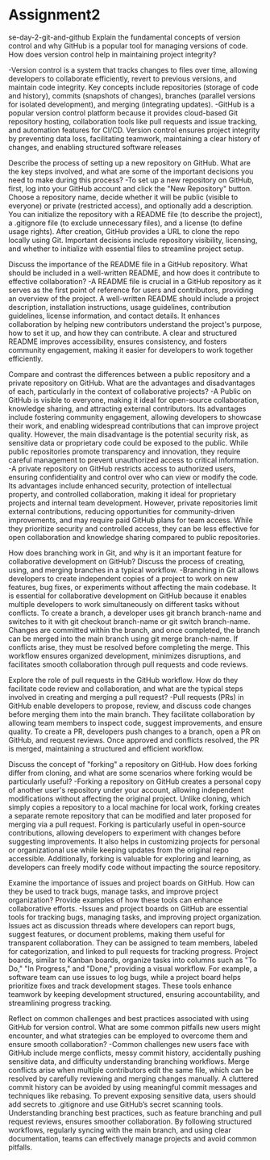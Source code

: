 # Assignment2
se-day-2-git-and-github
Explain the fundamental concepts of version control and why GitHub is a popular tool for managing versions of code. How does version control help in maintaining project integrity?

-Version control is a system that tracks changes to files over time, allowing developers to collaborate efficiently, revert to previous versions, and maintain code integrity. Key concepts include repositories (storage of code and history), commits (snapshots of changes), branches (parallel versions for isolated development), and merging (integrating updates). 
-GitHub is a popular version control platform because it provides cloud-based Git repository hosting, collaboration tools like pull requests and issue tracking, and automation features for CI/CD. Version control ensures project integrity by preventing data loss, facilitating teamwork, maintaining a clear history of changes, and enabling structured software releases


Describe the process of setting up a new repository on GitHub. What are the key steps involved, and what are some of the important decisions you need to make during this process?
-To set up a new repository on GitHub, first, log into your GitHub account and click the "New Repository" button. Choose a repository name, decide whether it will be public (visible to everyone) or private (restricted access), and optionally add a description. You can initialize the repository with a README file (to describe the project), a .gitignore file (to exclude unnecessary files), and a license (to define usage rights). After creation, GitHub provides a URL to clone the repo locally using Git. Important decisions include repository visibility, licensing, and whether to initialize with essential files to streamline project setup.


Discuss the importance of the README file in a GitHub repository. What should be included in a well-written README, and how does it contribute to effective collaboration?
-A README file is crucial in a GitHub repository as it serves as the first point of reference for users and contributors, providing an overview of the project. A well-written README should include a project description, installation instructions, usage guidelines, contribution guidelines, license information, and contact details. It enhances collaboration by helping new contributors understand the project's purpose, how to set it up, and how they can contribute. A clear and structured README improves accessibility, ensures consistency, and fosters community engagement, making it easier for developers to work together efficiently.


Compare and contrast the differences between a public repository and a private repository on GitHub. What are the advantages and disadvantages of each, particularly in the context of collaborative projects?
-A Public on GitHub is visible to everyone, making it ideal for open-source collaboration, knowledge sharing, and attracting external contributors. Its advantages include fostering community engagement, allowing developers to showcase their work, and enabling widespread contributions that can improve project quality. However, the main disadvantage is the potential security risk, as sensitive data or proprietary code could be exposed to the public. While public repositories promote transparency and innovation, they require careful management to prevent unauthorized access to critical information.
-A private repository on GitHub restricts access to authorized users, ensuring confidentiality and control over who can view or modify the code. Its advantages include enhanced security, protection of intellectual property, and controlled collaboration, making it ideal for proprietary projects and internal team development. However, private repositories limit external contributions, reducing opportunities for community-driven improvements, and may require paid GitHub plans for team access. While they prioritize security and controlled access, they can be less effective for open collaboration and knowledge sharing compared to public repositories.



How does branching work in Git, and why is it an important feature for collaborative development on GitHub? Discuss the process of creating, using, and merging branches in a typical workflow.
-Branching in Git allows developers to create independent copies of a project to work on new features, bug fixes, or experiments without affecting the main codebase. It is essential for collaborative development on GitHub because it enables multiple developers to work simultaneously on different tasks without conflicts. To create a branch, a developer uses git branch branch-name and switches to it with git checkout branch-name or git switch branch-name. Changes are committed within the branch, and once completed, the branch can be merged into the main branch using git merge branch-name. If conflicts arise, they must be resolved before completing the merge. This workflow ensures organized development, minimizes disruptions, and facilitates smooth collaboration through pull requests and code reviews.

Explore the role of pull requests in the GitHub workflow. How do they facilitate code review and collaboration, and what are the typical steps involved in creating and merging a pull request?
-Pull requests (PRs) in GitHub enable developers to propose, review, and discuss code changes before merging them into the main branch. They facilitate collaboration by allowing team members to inspect code, suggest improvements, and ensure quality. To create a PR, developers push changes to a branch, open a PR on GitHub, and request reviews. Once approved and conflicts resolved, the PR is merged, maintaining a structured and efficient workflow.

Discuss the concept of "forking" a repository on GitHub. How does forking differ from cloning, and what are some scenarios where forking would be particularly useful?
-Forking a repository on GitHub creates a personal copy of another user's repository under your account, allowing independent modifications without affecting the original project. Unlike cloning, which simply copies a repository to a local machine for local work, forking creates a separate remote repository that can be modified and later proposed for merging via a pull request. Forking is particularly useful in open-source contributions, allowing developers to experiment with changes before suggesting improvements. It also helps in customizing projects for personal or organizational use while keeping updates from the original repo accessible. Additionally, forking is valuable for exploring and learning, as developers can freely modify code without impacting the source repository.


Examine the importance of issues and project boards on GitHub. How can they be used to track bugs, manage tasks, and improve project organization? Provide examples of how these tools can enhance collaborative efforts.
-Issues and project boards on GitHub are essential tools for tracking bugs, managing tasks, and improving project organization. Issues act as discussion threads where developers can report bugs, suggest features, or document problems, making them useful for transparent collaboration. They can be assigned to team members, labeled for categorization, and linked to pull requests for tracking progress. Project boards, similar to Kanban boards, organize tasks into columns such as "To Do," "In Progress," and "Done," providing a visual workflow. For example, a software team can use issues to log bugs, while a project board helps prioritize fixes and track development stages. These tools enhance teamwork by keeping development structured, ensuring accountability, and streamlining progress tracking.


Reflect on common challenges and best practices associated with using GitHub for version control. What are some common pitfalls new users might encounter, and what strategies can be employed to overcome them and ensure smooth collaboration?
-Common challenges new users face with GitHub include merge conflicts, messy commit history, accidentally pushing sensitive data, and difficulty understanding branching workflows. Merge conflicts arise when multiple contributors edit the same file, which can be resolved by carefully reviewing and merging changes manually. A cluttered commit history can be avoided by using meaningful commit messages and techniques like rebasing. To prevent exposing sensitive data, users should add secrets to .gitignore and use GitHub’s secret scanning tools. Understanding branching best practices, such as feature branching and pull request reviews, ensures smoother collaboration. By following structured workflows, regularly syncing with the main branch, and using clear documentation, teams can effectively manage projects and avoid common pitfalls.
